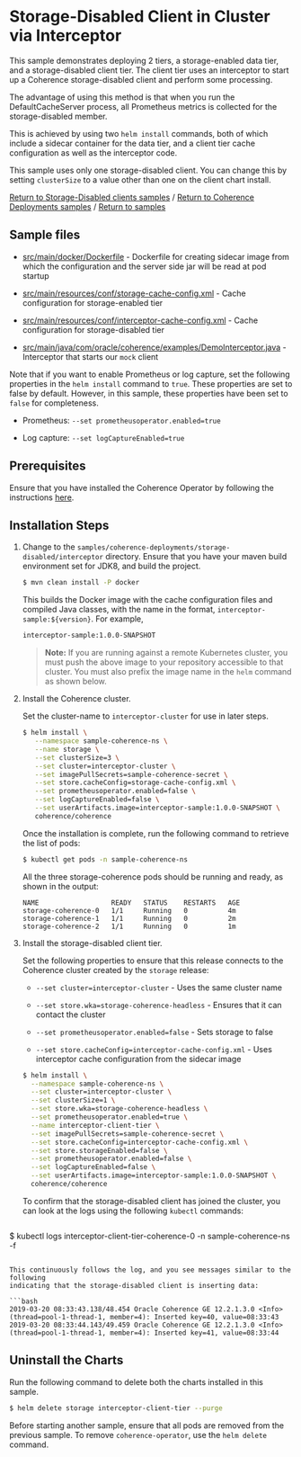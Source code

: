 # Storage-Disabled Client in Cluster via Interceptor

This sample demonstrates deploying 2 tiers, a storage-enabled data tier, and a storage-disabled client tier. The client tier uses an interceptor to
start up a Coherence storage-disabled client and perform some processing.

The advantage of using this method is that when you run the DefaultCacheServer
process, all Prometheus metrics is collected for the storage-disabled member.

This is achieved by using two `helm install` commands, both of which include a sidecar container
for the data tier, and a client tier cache configuration as well as the interceptor code.

This sample uses only one storage-disabled client. You can change this by setting `clusterSize` to a value other than one on the client chart install.

[Return to Storage-Disabled clients samples](../) / [Return to Coherence Deployments samples](../../) / [Return to samples](../../../README.md#list-of-samples)

## Sample files

* [src/main/docker/Dockerfile](src/main/docker/Dockerfile) - Dockerfile for creating sidecar image from which the configuration and the server side jar will be read at pod startup

* [src/main/resources/conf/storage-cache-config.xml](src/main/resources/conf/storage-cache-config.xml) - Cache configuration for storage-enabled tier

* [src/main/resources/conf/interceptor-cache-config.xml](src/main/resources/conf/interceptor-cache-config.xml) - Cache configuration for storage-disabled tier

* [src/main/java/com/oracle/coherence/examples/DemoInterceptor.java](src/main/java/com/oracle/coherence/examples/DemoInterceptor.java) - Interceptor that starts our `mock` client

Note that if you want to enable Prometheus or log capture, set the following properties in the `helm install` command to `true`. These properties are set to false by default. However, in this sample, these properties have been set to `false` for completeness.

* Prometheus: `--set prometheusoperator.enabled=true`

* Log capture: `--set logCaptureEnabled=true`

## Prerequisites

Ensure that you have installed the Coherence Operator by following the instructions [here](../../../README.md#install-the-coherence-operator).

## Installation Steps

1. Change to the `samples/coherence-deployments/storage-disabled/interceptor` directory. Ensure that you have your maven build environment set for JDK8, and build the project.

   ```bash
   $ mvn clean install -P docker
   ```

   This builds the Docker image with the cache configuration files and compiled Java classes, with the name in the format, `interceptor-sample:${version}`. For example,

   ```bash
   interceptor-sample:1.0.0-SNAPSHOT
   ```

   > **Note:** If you are running against a remote Kubernetes cluster, you must push the above image to your repository accessible to that cluster. You must also
   > prefix the image name in the `helm` command as shown below.



2. Install the Coherence cluster.

   Set the cluster-name to `interceptor-cluster` for use in later steps.

   ```bash
   $ helm install \
      --namespace sample-coherence-ns \
      --name storage \
      --set clusterSize=3 \
      --set cluster=interceptor-cluster \
      --set imagePullSecrets=sample-coherence-secret \
      --set store.cacheConfig=storage-cache-config.xml \
      --set prometheusoperator.enabled=false \
      --set logCaptureEnabled=false \
      --set userArtifacts.image=interceptor-sample:1.0.0-SNAPSHOT \
      coherence/coherence
   ```

   Once the installation is complete, run the following command to retrieve the list of pods:

   ```bash
   $ kubectl get pods -n sample-coherence-ns
   ```
   All the three storage-coherence pods should be running and ready, as shown in the output:

   ```console
   NAME                  READY   STATUS    RESTARTS   AGE
   storage-coherence-0   1/1     Running   0          4m
   storage-coherence-1   1/1     Running   0          2m
   storage-coherence-2   1/1     Running   0          1m
   ```


3. Install the storage-disabled client tier.

   Set the following properties to ensure that this release connects to the Coherence cluster
   created by the `storage` release:

   * `--set cluster=interceptor-cluster` - Uses the same cluster name

   * `--set store.wka=storage-coherence-headless` - Ensures that it can contact the cluster

   * `--set prometheusoperator.enabled=false` - Sets storage to false

   * `--set store.cacheConfig=interceptor-cache-config.xml` - Uses interceptor cache configuration from the sidecar image

   ```bash
   $ helm install \
     --namespace sample-coherence-ns \
     --set cluster=interceptor-cluster \
     --set clusterSize=1 \
     --set store.wka=storage-coherence-headless \
     --set prometheusoperator.enabled=true \
     --name interceptor-client-tier \
     --set imagePullSecrets=sample-coherence-secret \
     --set store.cacheConfig=interceptor-cache-config.xml \
     --set store.storageEnabled=false \
     --set prometheusoperator.enabled=false \
     --set logCaptureEnabled=false \
     --set userArtifacts.image=interceptor-sample:1.0.0-SNAPSHOT \
     coherence/coherence
   ```

   To confirm that the storage-disabled client has joined the cluster, you can look at the logs using the following `kubectl` commands:

   ```bash
  $  kubectl logs interceptor-client-tier-coherence-0 -n sample-coherence-ns -f
   ```

   This continuously follows the log, and you see messages similar to the following
   indicating that the storage-disabled client is inserting data:

   ```bash
   2019-03-20 08:33:43.138/48.454 Oracle Coherence GE 12.2.1.3.0 <Info> (thread=pool-1-thread-1, member=4): Inserted key=40, value=08:33:43
   2019-03-20 08:33:44.143/49.459 Oracle Coherence GE 12.2.1.3.0 <Info> (thread=pool-1-thread-1, member=4): Inserted key=41, value=08:33:44
   ```

## Uninstall the Charts

Run the following command to delete both the charts installed in this sample.

```bash
$ helm delete storage interceptor-client-tier --purge
```

Before starting another sample, ensure that all  pods are removed from the previous sample. To remove `coherence-operator`, use the `helm delete` command.
